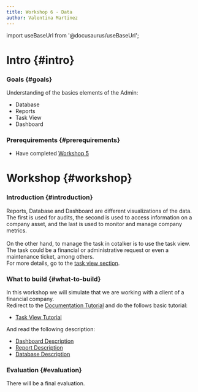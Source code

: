 ```yaml
---
title: Workshop 6 - Data
author: Valentina Martinez
---
```

import useBaseUrl from '@docusaurus/useBaseUrl';

# Intro {#intro}

### Goals {#goals}

Understanding of the basics elements of the Admin:
*  Database
*  Reports
*  Task View
*  Dashboard

### Prerequirements {#prerequirements}

* Have completed [Workshop 5](certification_admin_ws5)

# Workshop {#workshop}

### Introduction {#introduction}
Reports, Database and Dashboard are different visualizations of the data. The first is used for audits, the second is used to access information on a company asset, and the last is used to monitor and manage company metrics. <br/><br/>
On the other hand, to manage the task in cotalker is to use the task view. The task could be a financial or administrative request or even a maintenance ticket, among others. <br/> 
For more details, go to the [task view section](/docs/documentation/client/tasks/taskview).

### What to build {#what-to-build}
In this workshop we will simulate that we are working with a client of a financial company. <br/>
Redirect to the [Documentation Tutorial](/docs/tutorials/tutorial_overview) and do the follows basic tutorial:
* [Task View Tutorial](/docs/tutorials/basic/tutorial_taskview)

And read the following description:
* [Dashboard Description](/docs/documentation/client/dashboard)
* [Report Description](/docs/documentation/client/reports)
* [Database Description](/docs/documentation/client/database)

### Evaluation {#evaluation}
There will be a final evaluation.
